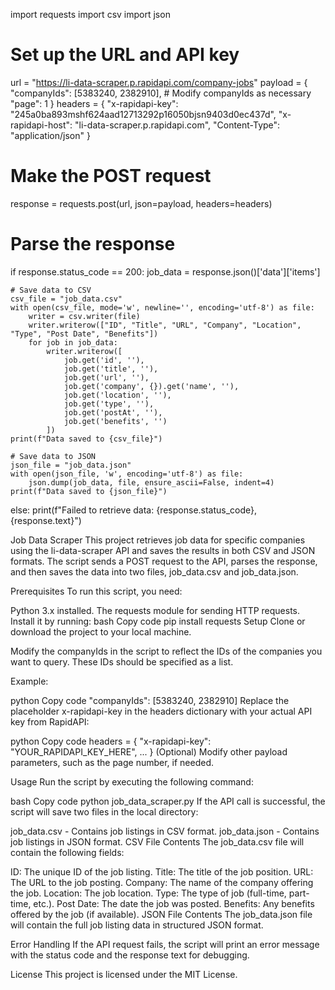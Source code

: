 import requests
import csv
import json


# Set up the URL and API key
url = "https://li-data-scraper.p.rapidapi.com/company-jobs"
payload = {
    "companyIds": [5383240, 2382910],  # Modify companyIds as necessary
    "page": 1
}
headers = {
    "x-rapidapi-key": "245a0ba893mshf624aad12713292p16050bjsn9403d0ec437d",
    "x-rapidapi-host": "li-data-scraper.p.rapidapi.com",
    "Content-Type": "application/json"
}

# Make the POST request
response = requests.post(url, json=payload, headers=headers)

# Parse the response
if response.status_code == 200:
    job_data = response.json()['data']['items']
    
    # Save data to CSV
    csv_file = "job_data.csv"
    with open(csv_file, mode='w', newline='', encoding='utf-8') as file:
        writer = csv.writer(file)
        writer.writerow(["ID", "Title", "URL", "Company", "Location", "Type", "Post Date", "Benefits"])
        for job in job_data:
            writer.writerow([
                job.get('id', ''),
                job.get('title', ''),
                job.get('url', ''),
                job.get('company', {}).get('name', ''),
                job.get('location', ''),
                job.get('type', ''),
                job.get('postAt', ''),
                job.get('benefits', '')
            ])
    print(f"Data saved to {csv_file}")
    
    # Save data to JSON
    json_file = "job_data.json"
    with open(json_file, 'w', encoding='utf-8') as file:
        json.dump(job_data, file, ensure_ascii=False, indent=4)
    print(f"Data saved to {json_file}")

else:
    print(f"Failed to retrieve data: {response.status_code}, {response.text}")

Job Data Scraper
This project retrieves job data for specific companies using the li-data-scraper API and saves the results in both CSV and JSON formats. The script sends a POST request to the API, parses the response, and then saves the data into two files, job_data.csv and job_data.json.

Prerequisites
To run this script, you need:

Python 3.x installed.
The requests module for sending HTTP requests. Install it by running:
bash
Copy code
pip install requests
Setup
Clone or download the project to your local machine.

Modify the companyIds in the script to reflect the IDs of the companies you want to query. These IDs should be specified as a list.

Example:

python
Copy code
"companyIds": [5383240, 2382910]
Replace the placeholder x-rapidapi-key in the headers dictionary with your actual API key from RapidAPI:

python
Copy code
headers = {
    "x-rapidapi-key": "YOUR_RAPIDAPI_KEY_HERE",
    ...
}
(Optional) Modify other payload parameters, such as the page number, if needed.

Usage
Run the script by executing the following command:

bash
Copy code
python job_data_scraper.py
If the API call is successful, the script will save two files in the local directory:

job_data.csv - Contains job listings in CSV format.
job_data.json - Contains job listings in JSON format.
CSV File Contents
The job_data.csv file will contain the following fields:

ID: The unique ID of the job listing.
Title: The title of the job position.
URL: The URL to the job posting.
Company: The name of the company offering the job.
Location: The job location.
Type: The type of job (full-time, part-time, etc.).
Post Date: The date the job was posted.
Benefits: Any benefits offered by the job (if available).
JSON File Contents
The job_data.json file will contain the full job listing data in structured JSON format.

Error Handling
If the API request fails, the script will print an error message with the status code and the response text for debugging.

License
This project is licensed under the MIT License.

